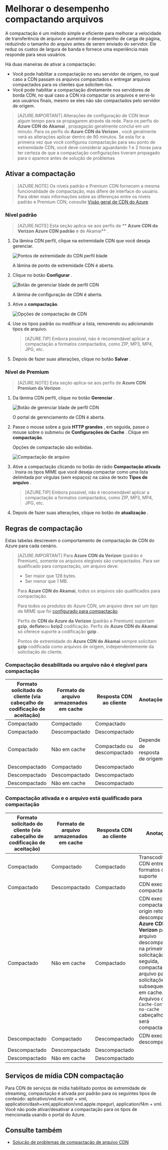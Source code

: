 <properties
    pageTitle="Melhorar o desempenho compactando arquivos em Azure CDN | Microsoft Azure"
    description="Aprenda a melhorar a velocidade de transferência de arquivo e aumenta o desempenho de carga de página ao compactar seus arquivos no Azure CDN."
    services="cdn"
    documentationCenter=""
    authors="camsoper"
    manager="erikre"
    editor=""/>

<tags
    ms.service="cdn"
    ms.workload="tbd"
    ms.tgt_pltfrm="na"
    ms.devlang="na"
    ms.topic="article"
    ms.date="07/28/2016"
    ms.author="casoper"/>

# <a name="improve-performance-by-compressing-files"></a>Melhorar o desempenho compactando arquivos

A compactação é um método simple e eficiente para melhorar a velocidade de transferência de arquivo e aumentar o desempenho de carga de página, reduzindo o tamanho do arquivo antes de serem enviado do servidor. Ele reduz os custos de largura de banda e fornece uma experiência mais responde para seus usuários.

Há duas maneiras de ativar a compactação:

- Você pode habilitar a compactação no seu servidor de origem, no qual caso a CDN passam os arquivos compactados e entregar arquivos compactados para os clientes que solicitem-los.
- Você pode habilitar a compactação diretamente nos servidores de borda CDN, no qual caso a CDN irá compactar os arquivos e servi-lo aos usuários finais, mesmo se eles não são compactados pelo servidor de origem.

> [AZURE.IMPORTANT] Alterações de configuração de CDN levar algum tempo para se propagarem através da rede.  Para os perfis do <b>Azure CDN do Akamai</b> , propagação geralmente conclui em um minuto.  Para os perfis do <b>Azure CDN da Verizon</b> , você geralmente verá as alterações aplicar dentro de 90 minutos.  Se esta for a primeira vez que você configurou compactação para seu ponto de extremidade CDN, você deve considerar aguardando 1 e 2 horas para ter certeza de que a compactação configurações tiveram propagado para o aparece antes de solução de problemas

## <a name="enabling-compression"></a>Ativar a compactação

> [AZURE.NOTE] Os níveis padrão e Premium CDN fornecem a mesma funcionalidade de compactação, mas difere de interface do usuário.  Para obter mais informações sobre as diferenças entre os níveis padrão e Premium CDN, consulte [Visão geral de CDN do Azure](cdn-overview.md).

### <a name="standard-tier"></a>Nível padrão

> [AZURE.NOTE] Esta seção aplica-se aos perfis de ** **Azure CDN da Verizon Azure CDN padrão** e de Akamai** .

1. Da lâmina CDN perfil, clique na extremidade CDN que você deseja gerenciar.

    ![Pontos de extremidade do CDN perfil blade](./media/cdn-file-compression/cdn-endpoints.png)

    A lâmina de ponto de extremidade CDN é aberta.

2. Clique no botão **Configurar** .

    ![Botão de gerenciar blade de perfil CDN](./media/cdn-file-compression/cdn-config-btn.png)

    A lâmina de configuração de CDN é aberta.

3. Ative a **compactação**.

    ![Opções de compactação de CDN](./media/cdn-file-compression/cdn-compress-standard.png)

4. Use os tipos padrão ou modificar a lista, removendo ou adicionando tipos de arquivo.
    
    > [AZURE.TIP] Embora possível, não é recomendável aplicar a compactação a formatos compactados, como ZIP, MP3, MP4, JPG, etc.
    
5. Depois de fazer suas alterações, clique no botão **Salvar** .

### <a name="premium-tier"></a>Nível de Premium

> [AZURE.NOTE] Esta seção aplica-se aos perfis de **Azure CDN Premium da Verizon** .

1. Da lâmina CDN perfil, clique no botão **Gerenciar** .

    ![Botão de gerenciar blade de perfil CDN](./media/cdn-file-compression/cdn-manage-btn.png)

    O portal de gerenciamento de CDN é aberta.

2. Passe o mouse sobre a guia **HTTP grandes** , em seguida, passe o mouse sobre o submenu de **Configurações de Cache** .  Clique em **compactação**.

    Opções de compactação são exibidas.

    ![Compactação de arquivo](./media/cdn-file-compression/cdn-compress-files.png)

3. Ative a compactação clicando no botão de rádio **Compactação ativada** .  Insira os tipos MIME que você deseja compactar como uma lista delimitada por vírgulas (sem espaços) na caixa de texto **Tipos de arquivo** .
        
    > [AZURE.TIP] Embora possível, não é recomendável aplicar a compactação a formatos compactados, como ZIP, MP3, MP4, JPG, etc. 

4. Depois de fazer suas alterações, clique no botão de **atualização** .


## <a name="compression-rules"></a>Regras de compactação

Estas tabelas descrevem o comportamento de compactação de CDN do Azure para cada cenário.

> [AZURE.IMPORTANT] Para **Azure CDN da Verizon** (padrão e Premium), somente os arquivos elegíveis são compactados.  Para ser qualificado para compactação, um arquivo deve:
>
> - Ser maior que 128 bytes.
> - Ser menor que 1 MB.
> 
> Para **Azure CDN do Akamai**, todos os arquivos são qualificados para compactação.
>
> Para todos os produtos do Azure CDN, um arquivo deve ser um tipo de MIME que foi [configurado para compactação](#enabling-compression).
>
> Perfis de **CDN do Azure da Verizon** (padrão e Premium) suportam **gzip**, **deflate**ou **bzip2** codificação.  Perfis de **Azure CDN do Akamai** só oferece suporte a codificação **gzip** .
>
> Pontos de extremidade do **Azure CDN do Akamai** sempre solicitam **gzip** codificada como arquivos de origem, independentemente da solicitação do cliente.

### <a name="compression-disabled-or-file-is-ineligible-for-compression"></a>Compactação desabilitada ou arquivo não é elegível para compactação

|Formato solicitado do cliente (via cabeçalho de codificação de aceitação)|Formato de arquivo armazenados em cache|Resposta CDN ao cliente|Anotações|
|----------------|-----------|------------|-----|
|Compactado|Compactado|Compactado|   |
|Compactado|Descompactado|Descompactado|    | 
|Compactado|Não em cache|Compactado ou descompactado|Depende de resposta de origem|
|Descompactado|Compactado|Descompactado|    |
|Descompactado|Descompactado|Descompactado|    |   
|Descompactado|Não em cache|Descompactado|     |

### <a name="compression-enabled-and-file-is-eligible-for-compression"></a>Compactação ativada e o arquivo está qualificado para compactação

|Formato solicitado do cliente (via cabeçalho de codificação de aceitação)|Formato de arquivo armazenados em cache|Resposta CDN ao cliente|Anotações|
|----------------|-----------|------------|-----|
|Compactado|Compactado|Compactado|Transcodifica CDN entre formatos com suporte|
|Compactado|Descompactado|Compactado|CDN executa a compactação|
|Compactado|Não em cache|Compactado|CDN executa a compactação se origin retornará descompactado.  **Azure CDN da Verizon** passar o arquivo descompactado na primeira solicitação e, em seguida, compactar e o arquivo para solicitações subsequentes em cache.  Arquivos com `Cache-Control: no-cache` cabeçalho nunca será compactado. 
|Descompactado|Compactado|Descompactado|CDN executa descompactação|
|Descompactado|Descompactado|Descompactado|     |  
|Descompactado|Não em cache|Descompactado|     |

## <a name="media-services-cdn-compression"></a>Serviços de mídia CDN compactação

Para CDN de serviços de mídia habilitado pontos de extremidade de streaming, compactação é ativada por padrão para os seguintes tipos de conteúdo: aplicativo/vnd.ms-sstr + xml, application/dash+xml,application/vnd.apple.mpegurl, application/f4m + xml. Você não pode ativar/desativar a compactação para os tipos de mencionada usando o portal do Azure.  

## <a name="see-also"></a>Consulte também
- [Solução de problemas de compactação de arquivo CDN](cdn-troubleshoot-compression.md)    
